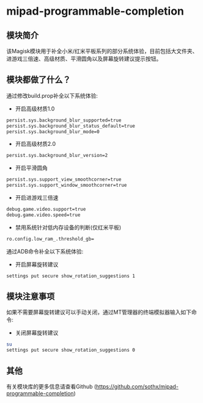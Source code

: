 # mipad-programmable-completion

## 模块简介
该Magisk模块用于补全小米/红米平板系列的部分系统体验，目前包括大文件夹、进游戏三倍速、高级材质、平滑圆角以及屏幕旋转建议提示按钮。

## 模块都做了什么？

通过修改build.prop补全以下系统体验:

- 开启高级材质1.0
```bash
persist.sys.background_blur_supported=true
persist.sys.background_blur_status_default=true
persist.sys.background_blur_mode=0
```
- 开启高级材质2.0
```bash
persist.sys.background_blur_version=2
```

- 开启平滑圆角
```bash
persist.sys.support_view_smoothcorner=true
persist.sys.support_window_smoothcorner=true
```

- 开启进游戏三倍速
```bash
debug.game.video.support=true
debug.game.video.speed=true
```

- 禁用系统针对低内存设备的判断(仅红米平板)
```bash
ro.config.low_ram_.threshold_gb=
```

通过ADB命令补全以下系统体验:

- 开启屏幕旋转建议
```bash
settings put secure show_rotation_suggestions 1
```

## 模块注意事项
如果不需要屏幕旋转建议可以手动关闭，通过MT管理器的终端模拟器输入如下命令:

- 关闭屏幕旋转建议
```bash
su
settings put secure show_rotation_suggestions 0
```

## 其他

有关模块库的更多信息请查看Github (https://github.com/sothx/mipad-programmable-completion)
